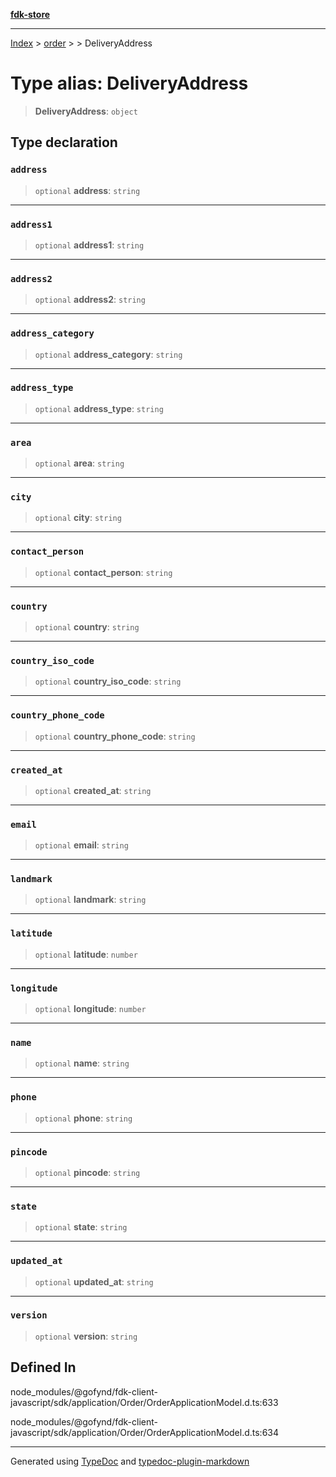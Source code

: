 [**fdk-store**](../../../README.md)
***

[Index](../../../API.md) > [order](../../README.md) > [<internal>](../README.md) > DeliveryAddress

# Type alias: DeliveryAddress

> **DeliveryAddress**: `object`

## Type declaration

### `address`

> `optional` **address**: `string`

***

### `address1`

> `optional` **address1**: `string`

***

### `address2`

> `optional` **address2**: `string`

***

### `address_category`

> `optional` **address\_category**: `string`

***

### `address_type`

> `optional` **address\_type**: `string`

***

### `area`

> `optional` **area**: `string`

***

### `city`

> `optional` **city**: `string`

***

### `contact_person`

> `optional` **contact\_person**: `string`

***

### `country`

> `optional` **country**: `string`

***

### `country_iso_code`

> `optional` **country\_iso\_code**: `string`

***

### `country_phone_code`

> `optional` **country\_phone\_code**: `string`

***

### `created_at`

> `optional` **created\_at**: `string`

***

### `email`

> `optional` **email**: `string`

***

### `landmark`

> `optional` **landmark**: `string`

***

### `latitude`

> `optional` **latitude**: `number`

***

### `longitude`

> `optional` **longitude**: `number`

***

### `name`

> `optional` **name**: `string`

***

### `phone`

> `optional` **phone**: `string`

***

### `pincode`

> `optional` **pincode**: `string`

***

### `state`

> `optional` **state**: `string`

***

### `updated_at`

> `optional` **updated\_at**: `string`

***

### `version`

> `optional` **version**: `string`

## Defined In

node\_modules/@gofynd/fdk-client-javascript/sdk/application/Order/OrderApplicationModel.d.ts:633

node\_modules/@gofynd/fdk-client-javascript/sdk/application/Order/OrderApplicationModel.d.ts:634

***
Generated using [TypeDoc](https://typedoc.org/) and [typedoc-plugin-markdown](https://www.npmjs.com/package/typedoc-plugin-markdown)

